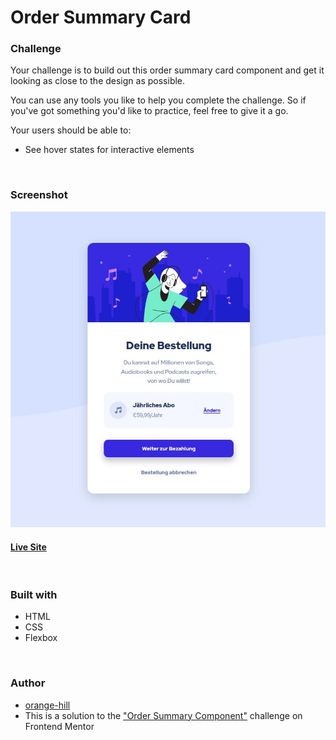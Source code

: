 # Order Summary Card



### Challenge

Your challenge is to build out this order summary card component and get it looking as close to the design as possible.

You can use any tools you like to help you complete the challenge. So if you've got something you'd like to practice, feel free to give it a go.

Your users should be able to:

- See hover states for interactive elements


<br>


### Screenshot 
![](./img/screenshot_order.jpg) 

#### [Live Site](https://orange-hill.github.io/order-summary-component/)


<br>


### Built with

- HTML
- CSS
- Flexbox

<br>

### Author

- [orange-hill](https://www.orange-hill.net)
- This is a solution to the ["Order Summary Component"](https://www.frontendmentor.io/challenges/order-summary-component-QlPmajDUj) challenge on Frontend Mentor

